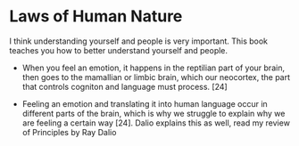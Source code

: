 # Laws of Human Nature

I think understanding yourself and people is very important. This book teaches you how to better understand yourself and people.


- When you feel an emotion, it happens in the reptilian part of your brain, then goes to the mamallian or limbic brain, which our neocortex, the part that controls cogniton and language must process. [24]

- Feeling an emotion and translating it into human language occur in different parts of the brain, which is why we struggle to explain why we are feeling a certain way [24]. Dalio explains this as well, read my review of Principles by Ray Dalio